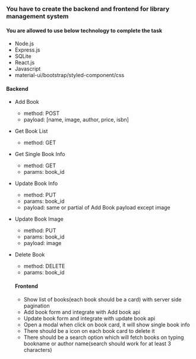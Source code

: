 ### You have to create the backend and frontend for library management system

#### You are allowed to use below technology to complete the task

- Node.js
- Express.js
- SQLite
- React.js
- Javascript
- material-ui/bootstrap/styled-component/css

#### Backend

- Add Book
  - method: POST
  - payload: [name, image, author, price, isbn]
- Get Book List
  - method: GET
- Get Single Book Info
  - method: GET
  - params: book_id
- Update Book Info
  - method: PUT
  - params: book_id
  - payload: same or partial of Add Book payload except image
- Update Book Image
  - method: PUT
  - params: book_id
  - payload: image
- Delete Book

  - method: DELETE
  - params: book_id

  #### Frontend

  - Show list of books(each book should be a card) with server side pagination
  - Add book form and integrate with Add book api
  - Update book form and integrate with update book api
  - Open a modal when click on book card, it will show single book info
  - There should be a icon on each book card to delete it
  - There should be a search option which will fetch books on typing bookname or author name(search should work for at least 3 characters)
